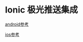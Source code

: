 # Ionic 极光推送集成
[android参考](http://ionichina.com/topic/54f96e7b59a9bdef119234a1)

[ios参考](http://ionichina.com/topic/54fab88b7b505d9b1b5573a6)
